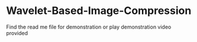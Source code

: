 # Wavelet-Based-Image-Compression
Find the read me file for demonstration or play demonstration video provided
